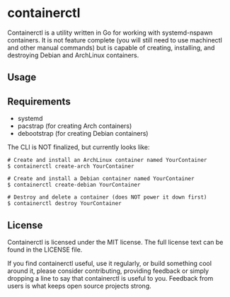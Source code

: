 containerctl
============

Containerctl is a utility written in Go for working with systemd-nspawn containers. It is not feature complete (you will still need to use machinectl and other manual commands) but is capable of creating, installing, and destroying Debian and ArchLinux containers.

Usage
------------

Requirements
------------
* systemd
* pacstrap (for creating Arch containers)
* debootstrap (for creating Debian containers)


The CLI is NOT finalized, but currently looks like:

```
# Create and install an ArchLinux container named YourContainer
$ containerctl create-arch YourContainer

# Create and install a Debian container named YourContainer
$ containerctl create-debian YourContainer

# Destroy and delete a container (does NOT power it down first)
$ containerctl destroy YourContainer
```

License
-----------
Containerctl is licensed under the MIT license. The full license text can be found in the LICENSE file.

If you find containerctl useful, use it regularly, or build something cool around it, please consider contributing, providing feedback or simply dropping a line to say that containerctl is useful to you. Feedback from users is what keeps open source projects strong.
